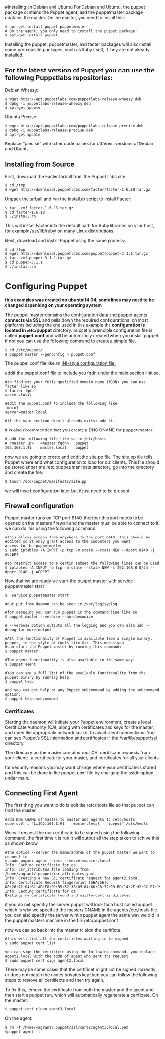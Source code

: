 #Installing on Debian and Ubuntu
For Debian and Ubuntu, the puppet package contains the Puppet agent, and the puppetmaster package contains the
master. On the master, you need to install this:
	
	$ apt-get install puppet puppetmaster
	# On the agent, you only need to install the puppet package:
	$ apt-get install puppet

Installing the puppet, puppetmaster, and facter packages will also install some prerequisite packages, such
as Ruby itself, if they are not already installed.

<h2> For the latest version of Puppet you can use the following Puppetlabs repositories:</h2>
Debian Wheezy:

	$ wget http://apt.puppetlabs.com/puppetlabs-release-wheezy.deb
	$ dpkg -i puppetlabs-release-wheezy.deb
	$ apt-get update

Ubuntu Precise:

	$ wget http://apt.puppetlabs.com/puppetlabs-release-precise.deb
	$ dpkg -i puppetlabs-release-precise.deb
	$ apt-get update
Replace “precise” with other code names for different versions of Debian and Ubuntu.

<h2> Installing from Source </h2>

First, download the Facter tarball from the Puppet Labs site

	$ cd /tmp
	$ wget http://downloads.puppetlabs.com/facter/facter-1.6.18.tar.gz
 Unpack the tarball and run the install.rb script to install Facter:

	$ tar -zxf facter-1.6.18.tar.gz
	$ cd facter-1.6.18
	$ ./install.rb
This will install Facter into the default path for Ruby libraries on your host, for example /usr/lib/ruby/ on many
Linux distributions.

Next, download and install Puppet using the same process:

	$ cd /tmp
	$ wget http://downloads.puppetlabs.com/puppet/puppet-3.1.1.tar.gz
	$ tar -zxf puppet-3.1.1.tar.gz
	$ cd puppet-3.1.1
	$ ./install.rb

# Configuring Puppet
<b> this examples was created on ubuntu:14.04, some lines may need to be changed depenidng on your operating system </b>

The puppet master contains the configuration data and puppet agents <b>connects via SSL</b> and pulls down the required configurations.
on most platforms including the one used in this example the <b>configuration is located in /etc/puppet</b> directory. puppet's preinciple configuration file is called <b>puppet.conf</b> and will be automaticly created when you install puppet, if not you can use the following command to create a simple file.

	$ cd /etc/puppet/
	$ puppet master --genconfig > puppet.conf

The puppet.conf file like an <a href="https://en.wikipedia.org/wiki/INI_file">INI-style configuration file.</a> 

eddit the puppet.conf file to include you fqdn under the main section link so. 

	#to find out your fully qualified domain name (FQDN) you can use facter like so
	$ facter fqdn
	master.local
	
	#edit the puppet.conf to include the following like
	[main]
	server=master.local
	
	#if the main section dosn't already exitst add it.

it is also recommended that you create a DNS CNAME for puppet master

	# add the following like like so in /etc/hosts
	# <master ip>	<master fqdn>	puppet
	192.168.1.91	master.local	puppet
	
now we are going to create and eddit the site.pp file. The site.pp file tells Puppet where and what configuration to load for our clients. This file should be stored under the /etc/puppet/manifests directory. go into the directory and create the file.

	$ touch /etc/puppet/manifests/site.pp

we will insert configuration later but it just need to be present.

<h2>Firewall configuration</h2>

Puppet master runs on TCP port 8140. therfoer this port needs to be opened on the masters firewall and the master must be able to connect to it. we can do this using the following command.
	
	#this allows access from anywhere to the port 8140, this should be eddited so it only grant access to the computers you want		access to the puppetmaster
	$ sudo iptables -A INPUT -p tcp -m state --state NEW --dport 8140 -j ACCEPT
	
	#to restrict access to a certin subnet the following lines can be used
	$ iptables -A INPUT -p tcp -m state --state NEW -s 192.168.0.0/24 --dport 8140 -j ACCEPT
	
	
Now that we are ready we start the puppet master with  service puppetmaster start

	$  service puppetmaster start
	
	#out put from daemon can be seen in /var/log/syslog
	
	#for debuging you can run puppet in the command line like so
	$ puppet master --verbose --no-daemonize
	
	# --verbose option outputs all the logging and you can also add --debug for more output
	
	#All the functionality of Puppet is available from a single binary, puppet, in the style of tools like Git. This means you
	#can start the Puppet master by running this command:	
	$ puppet master

	#The agent functionality is also available in the same way:
	$ puppet agent

	#You can see a full list of the available functionality from the puppet binary by running help:
	$ puppet help

	And you can get help on any Puppet subcommand by adding the subcommand option:
	$ puppet help subcommand

<h3> Certificates </h3>
Starting the daemon will initiate your Puppet environment, create a local Certificate Authority (CA), along with
certificates and keys for the master, and open the appropriate network socket to await client connections. You can see
Puppet’s SSL information and certificates in the /var/lib/puppet/ssl directory.

The directory on the master contains your CA, certificate requests from your clients, a certificate for your master,
and certificates for all your clients.

for security reasons you may want change where your certificate is stored and this can be done in the puppet.conf file by changing the ssldir option under main.

<h2> Connecting First Agent </h2>

The first thing you want to do is edit the /etc/hosts file so that puppet can find the master

	#add DNS CNAME of master to master and agents to /etc/hosts
	sudo sed -i "1i192.168.1.91    master.local    puppet" /etc/hosts
	
We will request the our certificate to be signed using the following command. the first time it is run it will output all the step taken to achive this as shown below.
	
	#the option --server the name/addres of the puppet master we want to connect to
	$ sudo puppet agent --test --server=master.local                     
	Info: Caching certificate for ca
	Info: csr_attributes file loading from /home/vagrant/.puppet/csr_attributes.yaml
	Info: Creating a new SSL certificate request for agent2.local
	Info: Certificate Request fingerprint (SHA256): 
	08:26:72:04:BC:AD:E8:99:B5:32:38:05:8A:60:C6:72:9B:BD:14:2E:92:9C:F7:19:61:46:62:B3:49:7A:25:01
	Info: Caching certificate for ca
	Exiting; no certificate found and waitforcert is disabled

if you do not specifiy the server puppet will look for a host called puppet which is why we specified the masters CNAME in the agents /etc/hosts file. you can also specify the server wihtin puppet agent the same way we did in the puppet masters machine in the file /etc/puppet.conf

now we can go back into the master to sign the certificte. 

	#this will list all the certifictes waiting to be signed
	$ sudo puppet cert list
	
	you can sign the certificte using the following command. you replace agent2.local with the fqdn of agent who sent the request
	$ sudo puppet cert sign agent2.local
	
	
There may be some cases that the certificet might not be signed correctly or does not match the nodes privates key then you can follow the following steps to remove all certifiects and then try again.

To fix this, remove the certificate from both the master and the agent and then        start a puppet run, which will automatically regenerate a certficate.
On the master:
  	
	$ puppet cert clean agent3.local
On the agent:
  	
	$ rm -f /home/vagrant/.puppet/ssl/certs/agent3.local.pem
	$puppet agent -t





